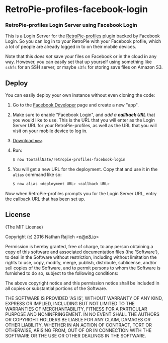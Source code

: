 RetroPie-profiles-facebook-login
================================
### RetroPie-profiles Login Server using Facebook Login

This is a Login Server for the [RetroPie-profiles][profiles] plugin
backed by Facebook Login. So you can log in to your RetroPie with
your Facebook profile, which a lot of people are already logged in
to on their mobile devices.

Note that this _does not_ save your files on Facebook or in the cloud
in any way. However, you can easily set that up yourself using
something like `sshfs` for an SSH server, or maybe `s3fs` for storing save files
on Amazon S3.


Deploy
------

You can easily deploy your own instance without even cloning the code:

1. Go to the [Facebook Developer](https://developers.facebook.com/apps/) page and create a new "app".
1. Make sure to enable "Facebook Login", and _add a **callback URL**_ that
   you would like to use. This is the URL that you will enter as the Login Server
   URL for your RetroPie-profiles, as well as the URL that you will visit on your
   mobile device to log in.
1. [Download `now`](https://zeit.co/download).
1. Run:

    ```bash
    $ now TooTallNate/retropie-profiles-facebook-login
    ```

1. You will get a new URL for the deployment. Copy that and use it in the
   `alias` command like so:

    ```bash
    $ now alias <deployment URL> <callback URL>
    ```

Now when RetroPie-profiles prompts you for the Login Server URL, entry the
callback URL that has been set up.


License
-------

(The MIT License)

Copyright (c) 2016 Nathan Rajlich &lt;n@n8.io&gt;

Permission is hereby granted, free of charge, to any person obtaining
a copy of this software and associated documentation files (the
'Software'), to deal in the Software without restriction, including
without limitation the rights to use, copy, modify, merge, publish,
distribute, sublicense, and/or sell copies of the Software, and to
permit persons to whom the Software is furnished to do so, subject to
the following conditions:

The above copyright notice and this permission notice shall be
included in all copies or substantial portions of the Software.

THE SOFTWARE IS PROVIDED 'AS IS', WITHOUT WARRANTY OF ANY KIND,
EXPRESS OR IMPLIED, INCLUDING BUT NOT LIMITED TO THE WARRANTIES OF
MERCHANTABILITY, FITNESS FOR A PARTICULAR PURPOSE AND NONINFRINGEMENT.
IN NO EVENT SHALL THE AUTHORS OR COPYRIGHT HOLDERS BE LIABLE FOR ANY
CLAIM, DAMAGES OR OTHER LIABILITY, WHETHER IN AN ACTION OF CONTRACT,
TORT OR OTHERWISE, ARISING FROM, OUT OF OR IN CONNECTION WITH THE
SOFTWARE OR THE USE OR OTHER DEALINGS IN THE SOFTWARE.

[RetroPie]: https://retropie.org.uk/
[profiles]: https://github.com/TooTallNate/RetroPie-profiles
[server]: https://github.com/TooTallNate/RetroPie-profiles-server
